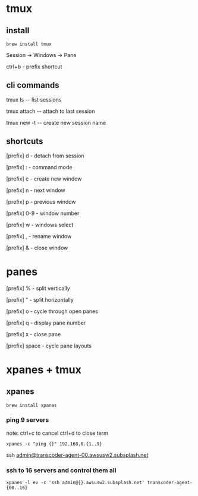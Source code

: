
# tmux 

## install

```brew install tmux```

Session -> Windows -> Pane

ctrl+b  - prefix shortcut

## cli commands

tmux ls		-- list sessions

tmux attach	-- attach to last session

tmux new -t <name> -- create new session name

## shortcuts

[prefix] d - detach from session

[prefix] : - command mode

[prefix] c - create new window 

[prefix] n - next window

[prefix] p - previous window

[prefix] 0-9 - window number

[prefix] w - windows select

[prefix] , - rename window

[prefix] & - close window   

# panes

[prefix] % - split vertically

[prefix] " - split horizontally

[prefix] o - cycle through open panes

[prefix] q - display pane number

[prefix] x - close pane

[prefix] space - cycle pane layouts


# xpanes + tmux

## xpanes

```brew install xpanes```

### ping 9 servers

note: ctrl+c to cancel ctrl+d to close term 

```xpanes -c "ping {}" 192.168.0.{1..9}```


ssh admin@transcoder-agent-00.awsusw2.subsplash.net

### ssh to 16 servers and control them all

```xpanes -l ev -c 'ssh admin@{}.awsusw2.subsplash.net' transcoder-agent-{00..16}```










